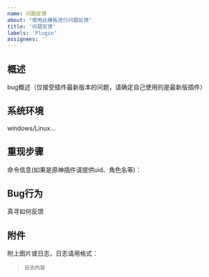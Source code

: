 ```yaml
---
name: 问题反馈
about: "使用此模板进行问题反馈"
title: '问题反馈'
labels: 'Plugin'
assignees: ''
---
```


## 概述
bug概述（仅接受插件最新版本的问题，请确定自己使用的是最新版插件）

## 系统环境
windows/Linux...

## 重现步骤
命令信息(如果是原神插件请提供uid、角色名等)：


## Bug行为
真寻如何反馈

## 附件
附上图片或日志，日志请用格式：
 
> ```
> 日志内容
> ```
